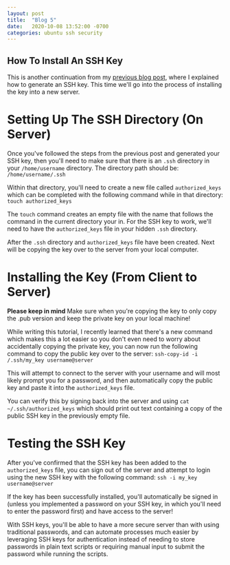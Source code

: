 ```yaml
---
layout: post
title:  "Blog 5"
date:   2020-10-08 13:52:00 -0700
categories: ubuntu ssh security
---
```


## How To Install An SSH Key

This is another continuation from my [previous blog post](https://ethanleiter.github.io/ubuntu/ssh/security/2020/09/25/blog-4.html), where I explained how to generate an SSH key. This time we'll go into the process of installing the key into a new server.

# Setting Up The SSH Directory (On Server)

Once you've followed the steps from the previous post and generated your SSH key, then you'll need to make sure that there is an `.ssh` directory in your `/home/username` directory. The directory path should be:
`/home/username/.ssh`

Within that directory, you'll need to create a new file called `authorized_keys` which can be completed with the following command while in that directory:
`touch authorized_keys`

The `touch` command creates an empty file with the name that follows the command in the current directory your in. For the SSH key to work, we'll need to have the `authorized_keys` file in your hidden `.ssh` directory.

After the `.ssh` directory and `authorized_keys` file have been created. Next will be copying the key over to the server from your local computer.

# Installing the Key (From Client to Server)
**Please keep in mind** Make sure when you're copying the key to only copy the .pub version and keep the private key on your local machine!

While writing this tutorial, I recently learned that there's a new command which makes this a lot easier so you don't even need to worry about accidentally copying the private key, you can now run the following command to copy the public key over to the server:
`ssh-copy-id -i /.ssh/my_key username@server`

This will attempt to connect to the server with your username and will most likely prompt you for a password, and then automatically copy the public key and paste it into the `authorized_keys` file.

You can verify this by signing back into the server and using `cat ~/.ssh/authorized_keys` which should print out text containing a copy of the public SSH key in the previously empty file.

# Testing the SSH Key
After you've confirmed that the SSH key has been added to the `authorized_keys` file, you can sign out of the server and attempt to login using the new SSH key with the following command:
`ssh -i my_key username@server`

If the key has been successfully installed, you'll automatically be signed in (unless you implemented a password on your SSH key, in which you'll need to enter the password first) and have access to the server!

With SSH keys, you'll be able to have a more secure server than with using traditional passwords, and can automate processes much easier by leveraging SSH keys for authentication instead of needing to store passwords in plain text scripts or requiring manual input to submit the password while running the scripts.
